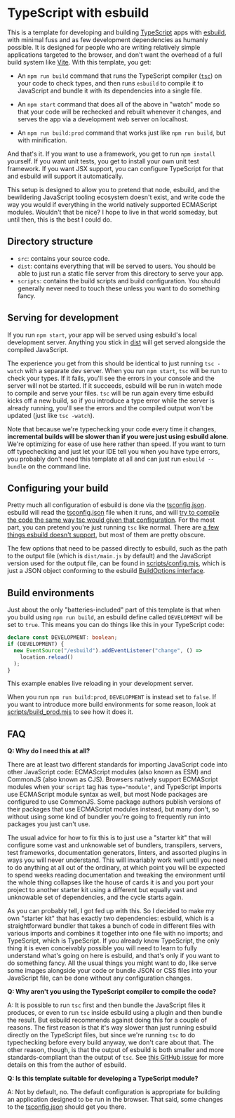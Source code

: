 # TypeScript with esbuild

This is a template for developing and building
[TypeScript](https://www.typescriptlang.org/) apps with
[esbuild](https://esbuild.github.io/), with minimal fuss and as few development
dependencies as humanly possible. It is designed for people who are writing
relatively simple applications targeted to the browser, and don't want the
overhead of a full build system like [Vite](https://vitejs.dev/). With this
template, you get:

- An `npm run build` command that runs the TypeScript compiler
  ([`tsc`](https://www.typescriptlang.org/docs/handbook/compiler-options.html))
  on your code to check types, and then runs `esbuild` to compile it to
  JavaScript and bundle it with its dependencies into a single file.

- An `npm start` command that does all of the above in "watch" mode so that your
  code will be rechecked and rebuilt whenever it changes, and serves the app via
  a development web server on localhost.

- An `npm run build:prod` command that works just like `npm run build`, but with
  minification.

And that's it. If you want to use a framework, you get to run `npm install`
yourself. If you want unit tests, you get to install your own unit test
framework. If you want JSX support, you can configure TypeScript for that and
esbuild will support it automatically.

This setup is designed to allow you to pretend that node, esbuild, and the
bewildering JavaScript tooling ecosystem doesn't exist, and write code the way
you would if everything in the world natively supported ECMAScript modules.
Wouldn't that be nice? I hope to live in that world someday, but until then,
this is the best I could do.

## Directory structure

- `src`: contains your source code.
- `dist`: contains everything that will be served to users.  You should be able
  to just run a static file server from this directory to serve your app.
- `scripts`: contains the build scripts and build configuration. You should
  generally never need to touch these unless you want to do something fancy.

## Serving for development

If you run `npm start`, your app will be served using esbuild's local development server.  Anything you stick in [dist](dist) will get served alongside the compiled JavaScript.

The experience you get from this should be identical to just running `tsc -watch` with a separate dev server.  When you run `npm start`, `tsc` will be run to check your types.  If it fails, you'll see the errors in your console and the server will not be started.  If it succeeds, esbuild will be run in watch mode to compile and serve your files.  `tsc` will be run again every time esbuild kicks off a new build, so if you introduce a type error while the server is already running, you'll see the errors and the compiled output won't be updated (just like `tsc -watch`).

Note that because we're typechecking your code every time it changes,
**incremental builds will be slower than if you were just using esbuild alone**.
We're optimizing for ease of use here rather than speed. If you want to turn off
typechecking and just let your IDE tell you when you have type errors, you
probably don't need this template at all and can just run `esbuild --bundle` on
the command line.

## Configuring your build

Pretty much all configuration of esbuild is done via the
[tsconfig.json](tsconfig.json). esbuild will read the
[tsconfig.json](tsconfig.json) file when it runs, and will [try to compile the
code the same way tsc would given that
configuration](https://esbuild.github.io/content-types/#tsconfig-json). For the
most part, you can pretend you're just running `tsc` like normal. There are
[a few things esbuild doesn't support](https://esbuild.github.io/content-types/#typescript-caveats),
but most of them are pretty obscure.

The few options that need to be passed directly to esbuild, such as the path to
the output file (which is `dist/main.js` by default) and the JavaScript version
used for the output file, can be found in
[scripts/config.mjs](scripts/config.mjs), which is just a JSON object conforming
to the esbuild
[BuildOptions interface](https://github.com/evanw/esbuild/blob/main/lib/shared/types.ts).

## Build environments

Just about the only "batteries-included" part of this template is that when you
build using `npm run build`, an esbuild define called `DEVELOPMENT` will be set to `true`.  This means you can do things like this in your TypeScript code:

```ts
declare const DEVELOPMENT: boolean;
if (DEVELOPMENT) {
  new EventSource("/esbuild").addEventListener("change", () =>
    location.reload()
  );
}
```

This example enables live reloading in your development server.

When you run `npm run build:prod`, `DEVELOPMENT` is instead set to `false`.  If
you want to introduce more build environments for some reason, look at [scripts/build_prod.mjs](scripts/build_prod.mjs) to see how it does it.

## FAQ

**Q: Why do I need this at all?**

There are at least two different standards for importing JavaScript code into
other JavaScript code: ECMAScript modules (also known as ESM) and CommonJS (also
known as CJS). Browsers natively support ECMAScript modules when your `script`
tag has `type="module"`, and TypeScript imports use ECMAScript module syntax as
well, but most Node packages are configured to use CommonJS.  Some package authors publish versions of their packages that use ECMAScript modules instead, but many don't, so without using some kind of bundler you're going to frequently run into packages you just can't use.

The usual advice for how to fix this is to just use a "starter kit" that will configure some vast and unknowable set of bundlers, transpilers, servers, test frameworks, documentation generators, linters, and assorted plugins in ways you will never understand.  This will invariably work well until you need to do anything at all out of the ordinary, at which point you will be expected to spend weeks reading documentation and tweaking the environment until the whole thing collapses like the house of cards it is and you port your project to another starter kit using a different but equally vast and unknowable set of dependencies, and the cycle starts again.

As you can probably tell, I got fed up with this.  So I decided to make my own "starter kit" that has exactly two dependencies: esbuild, which is a straightforward bundler that takes a bunch of code in different files with various imports and combines it together into one file with no imports; and TypeScript, which is TypeScript.  If you already know TypeScript, the only thing it is even conceivably possible you will need to learn to fully understand what's going on here is esbuild, and that's only if you want to do something fancy.  All the usual things you might want to do, like serve some images alongside your code or bundle JSON or CSS files into your JavaScript file, can be done without any configuration changes.

**Q: Why aren't you using the TypeScript compiler to compile the code?**

A: It is possible to run `tsc` first and then bundle the JavaScript files it
produces, or even to run `tsc` inside esbuild using a plugin and then bundle the
result. But esbuild recommends against doing this for a couple of reasons. The
first reason is that it's way slower than just running esbuild directly on the
TypeScript files, but since we're running `tsc` to do typechecking before every
build anyway, we don't care about that. The other reason, though, is that the
output of esbuild is both smaller and more standards-compliant than the output
of `tsc`. See
[this GitHub issue](https://github.com/evanw/esbuild/issues/1984#issuecomment-1029553917)
for more details on this from the author of esbuild.

**Q: Is this template suitable for developing a TypeScript module?**

A: Not by default, no. The default configuration is appropriate for building an
application designed to be run in the browser. That said, some changes to the
[tsconfig.json](tsconfig.json) should get you there.

